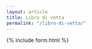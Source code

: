 ```yaml
---
layout: article
title: Libro di vetta
permalink: "/libro-di-vetta/"
---
```


{% include form.html %}